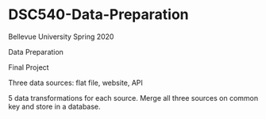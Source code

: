 # DSC540-Data-Preparation
Bellevue University
Spring 2020

Data Preparation

Final Project

Three data sources: flat file, website, API

5 data transformations for each source. Merge all three sources on common key and store in a database.
